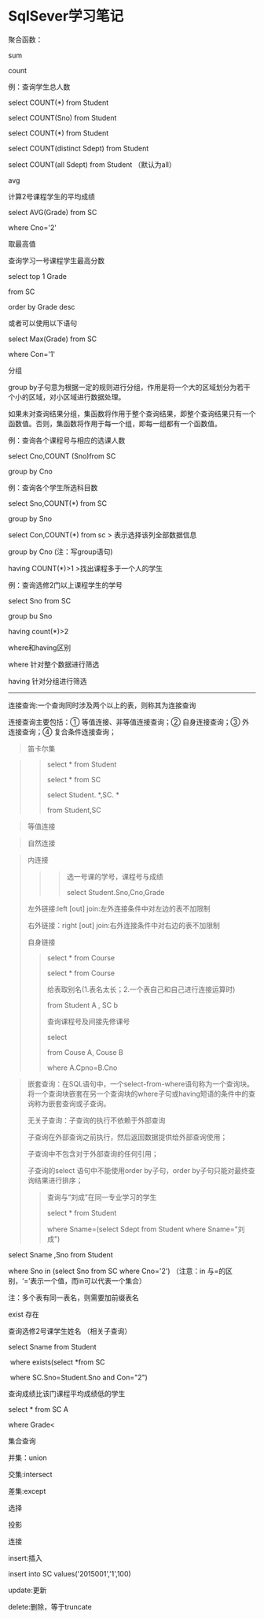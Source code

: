 # SqlSever学习笔记



聚合函数：

sum

count

例：查询学生总人数

select  COUNT(*)  from Student

select COUNT(Sno) from Student 

select COUNT(*) from Student 

select COUNT(distinct Sdept) from Student

select COUNT(all Sdept) from Student     （默认为all）

avg

计算2号课程学生的平均成绩

select  AVG(Grade) from SC

where Cno='2'

取最高值

查询学习一号课程学生最高分数

select  top  1 Grade

from SC

order by Grade desc

或者可以使用以下语句

select  Max(Grade) from SC

where  Con='1' 



分组

group by子句意为根据一定的规则进行分组，作用是将一个大的区域划分为若干个小的区域，对小区域进行数据处理。

如果未对查询结果分组，集函数将作用于整个查询结果，即整个查询结果只有一个函数值。否则，集函数将作用于每一个组，即每一组都有一个函数值。

例：查询各个课程号与相应的选课人数

select Cno,COUNT (Sno)from  SC

group by Cno

例：查询各个学生所选科目数

select Sno,COUNT(*) from SC

group by Sno   



select  Con,COUNT(*)   from sc      > 表示选择该列全部数据信息

group by Cno   (注：写group语句)

having  COUNT(*)>1       >找出课程多于一个人的学生

例：查询选修2门以上课程学生的学号

select Sno from SC

group bu Sno

having count(*)>2

where和having区别

where  针对整个数据进行筛选

having  针对分组进行筛选

---



连接查询:一个查询同时涉及两个以上的表，则称其为连接查询

连接查询主要包括：① 等值连接、非等值连接查询；② 自身连接查询；③ 外连接查询；④ 复合条件连接查询；

> 笛卡尔集

> > select * from Student
> >
> > select * from SC
> >
> > select   Student. *,SC. *
> >
> > from Student,SC
> >
> > 





> 等值连接

> 自然连接









> 内连接
>
> > > 选一号课的学号，课程号与成绩
> > >
> > > select  Student.Sno,Cno,Grade
> > >
> > > 
>
> 左外链接:left [out] join:左外连接条件中对左边的表不加限制
>
> 右外链接：right [out] join:右外连接条件中对右边的表不加限制
>
> 自身链接
>
> > select  * from Course
> >
> > select  * from Course
> >
> > 给表取别名(1.表名太长；2.一个表自己和自己进行连接运算时)
> >
> > from Student  A , SC  b
> >
> > 查询课程号及间接先修课号
> >
> > select 
> >
> > from Couse A, Couse  B
> >
> > where A.Cpno=B.Cno

> 嵌套查询：在SQL语句中，一个select-from-where语句称为一个查询块。将一个查询块嵌套在另一个查询块的where子句或having短语的条件中的查询称为嵌套查询或子查询。
>
> 无关子查询：子查询的执行不依赖于外部查询
>
> 子查询在外部查询之前执行，然后返回数据提供给外部查询使用；
>
> 子查询中不包含对于外部查询的任何引用；
>
> 子查询的select 语句中不能使用order by子句，order by子句只能对最终查询结果进行排序；
>
> > 查询与“刘成”在同一专业学习的学生
> >
> > select   *  from Student
> >
> > where Sname=(select Sdept from Student where Sname="刘成")

select  Sname ,Sno from Student

where Sno in (select Sno from SC where Cno='2')     （注意：in 与=的区别，‘=’表示一个值，而in可以代表一个集合）

注：多个表有同一表名，则需要加前缀表名



exist 存在

查询选修2号课学生姓名 （相关子查询）

select  Sname from Student

​     where exists(select *from SC

​                                        where SC.Sno=Student.Sno and Con="2")

查询成绩比该门课程平均成绩低的学生

select * from SC A 

where Grade<



集合查询

并集：union

交集:intersect

差集:except

选择

投影

连接

insert:插入

insert  into SC values('2015001','1',100)

update:更新

delete:删除，等于truncate


